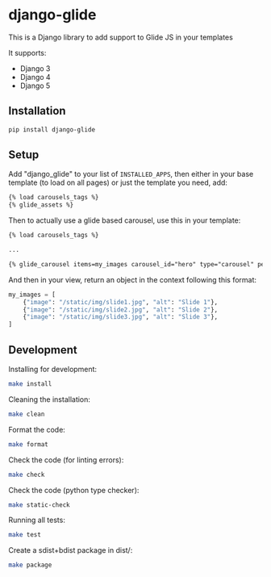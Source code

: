# django-glide

This is a Django library to add support to Glide JS in your templates

It supports:

 * Django 3
 * Django 4
 * Django 5

## Installation

```sh
pip install django-glide
```

## Setup

Add "django_glide" to your list of `INSTALLED_APPS`, then either in your base template (to load on all pages) or just the template you need, add:

```html
{% load carousels_tags %}
{% glide_assets %}
```

Then to actually use a glide based carousel, use this in your template:

```html
{% load carousels_tags %}

...

{% glide_carousel items=my_images carousel_id="hero" type="carousel" perView=3 autoplay=3000 %}
```

And then in your view, return an object in the context following this format:

```python
my_images = [
    {"image": "/static/img/slide1.jpg", "alt": "Slide 1"},
    {"image": "/static/img/slide2.jpg", "alt": "Slide 2"},
    {"image": "/static/img/slide3.jpg", "alt": "Slide 3"},
]
```

## Development

Installing for development:

```sh
make install
```

Cleaning the installation:

```sh
make clean
```

Format the code:

```sh
make format
```

Check the code (for linting errors):

```sh
make check
```

Check the code (python type checker):

```sh
make static-check
```

Running all tests:

```sh
make test
```

Create a sdist+bdist package in dist/:

```sh
make package
```
